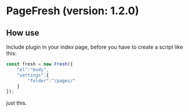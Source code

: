 # PageFresh (version: 1.2.0)

## How use

Include plugin in your index page, before you have to create a script like this:

```javascript
const fresh = new Fresh({
    "el":"body",
    "settings":{
        "folder":"/pages/"
    }
});
```

just this.